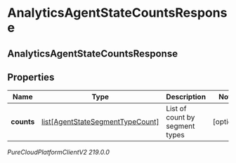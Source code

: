 # AnalyticsAgentStateCountsResponse

## AnalyticsAgentStateCountsResponse

## Properties

|Name | Type | Description | Notes|
|------------ | ------------- | ------------- | -------------|
| **counts** | [list[AgentStateSegmentTypeCount]](AgentStateSegmentTypeCount) | List of count by segment types | [optional] |



_PureCloudPlatformClientV2 219.0.0_
